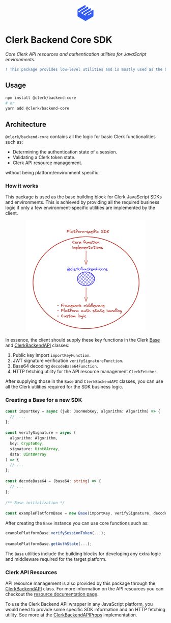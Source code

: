<p align="center">
  <a href="https://clerk.dev/" target="_blank" align="center">
    <img src="../../docs/clerk-logo.svg" height="50">
  </a>
  <br />
</p>

# Clerk Backend Core SDK

_Core Clerk API resources and authentication utilities for JavaScript environments._

```diff
! This package provides low-level utilities and is mostly used as the base for other Clerk SDKs.
```

## Usage

```sh
npm install @clerk/backend-core
# or
yarn add @clerk/backend-core
```

## Architecture

`@clerk/backend-core` contains all the logic for basic Clerk functionalities such as:

- Determining the authentication state of a session.
- Validating a Clerk token state.
- Clerk API resource management.

without being platform/environment specific.

### How it works

This package is used as the base building block for Clerk JavaScript SDKs and environments. This is achieved by providing all the required business logic if only a few environment-specific utilities are implemented by the client.

<p align="center">
  <a href="https://clerk.dev/" target="_blank" align="center">
    <img src="./docs/core-sdk.png" height="350">
  </a>
  <br />
</p>

In essence, the client should supply these key functions in the Clerk [Base](./src/Base.ts#47) and [ClerkBackendAPI](./src/api/ClerkBackendAPI.ts) classes:

1. Public key import `importKeyFunction`.
2. JWT signature verification `verifySignatureFunction`.
3. Base64 decoding `decodeBase64Function`.
4. HTTP fetching utility for the API resource management `ClerkFetcher`.

After supplying those in the `Base` and `ClerkBackendAPI` classes, you can use all the Clerk utilities required for the SDK business logic.

### Creating a Base for a new SDK

```ts
const importKey = async (jwk: JsonWebKey, algorithm: Algorithm) => {
  //  ...
};

const verifySignature = async (
  algorithm: Algorithm,
  key: CryptoKey,
  signature: Uint8Array,
  data: Uint8Array
) => {
  // ...
};

const decodeBase64 = (base64: string) => {
  // ...
};

/** Base initialization */

const examplePlatformBase = new Base(importKey, verifySignature, decodeBase64);
```

After creating the `Base` instance you can use core functions such as:

```ts
examplePlatformBase.verifySessionToken(...);

examplePlatformBase.getAuthState(...);
```

The `Base` utilities include the building blocks for developing any extra logic and middleware required for the target platform.

### Clerk API Resources

API resource management is also provided by this package through the [ClerkBackendAPI](./src/api/ClerkBackendAPI.ts) class. For more information on the API resources you can checkout the [resource documentation page](https://docs.clerk.dev/reference/backend-api-reference).

To use the Clerk Backend API wrapper in any JavaScript platform, you would need to provide some specific SDK information and an HTTP fetching utility. See more at the [ClerkBackendAPIProps](./src/api/ClerkBackendAPI.ts#17) implementation.
